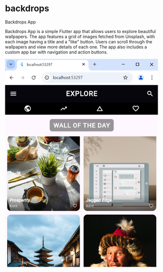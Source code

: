 # backdrops

Backdrops App

Backdrops App is a simple Flutter app that allows users to explore beautiful wallpapers. The app features a grid of images fetched from Unsplash, with each image having a title and a "like" button. Users can scroll through the wallpapers and view more details of each one. The app also includes a custom app bar with navigation and action buttons.

![ss.PNG](ss.PNG)